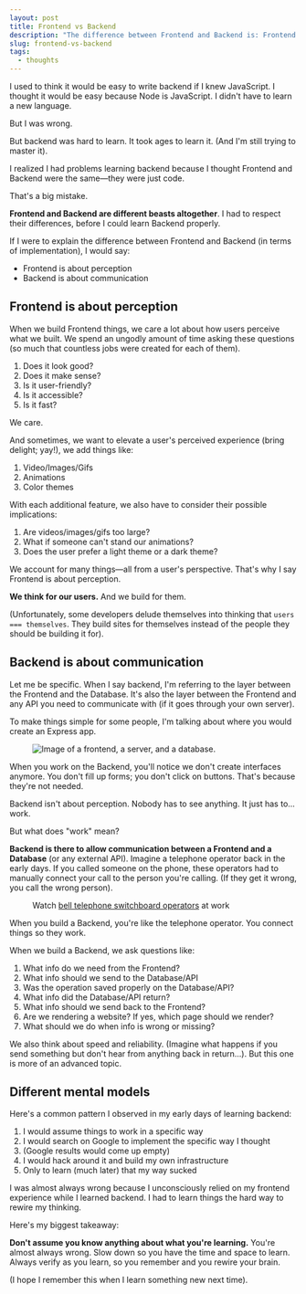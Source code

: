 ```yaml
---
layout: post
title: Frontend vs Backend
description: "The difference between Frontend and Backend is: Frontend is about perception; Backend is about communication."
slug: frontend-vs-backend
tags:
  - thoughts
---
```


I used to think it would be easy to write backend if I knew JavaScript. I thought it would be easy because Node is JavaScript. I didn't have to learn a new language. 

But I was wrong. 

But backend was hard to learn. It took ages to learn it. (And I'm still trying to master it). 

I realized I had problems learning backend because I thought Frontend and Backend were the same—they were just code.

That's a big mistake.

**Frontend and Backend are different beasts altogether**. I had to respect their differences, before I could learn Backend properly.

If I were to explain the difference between Frontend and Backend (in terms of implementation), I would say:

- Frontend is about perception
- Backend is about communication

<!-- more -->

## Frontend is about perception

When we build Frontend things, we care a lot about how users perceive what we built. We spend an ungodly amount of time asking these questions (so much that countless jobs were created for each of them).

1. Does it look good?
2. Does it make sense?
3. Is it user-friendly?
4. Is it accessible?
5. Is it fast?

We care.

And sometimes, we want to elevate a user's perceived experience (bring delight; yay!), we add things like:

1. Video/Images/Gifs
2. Animations
3. Color themes

With each additional feature, we also have to consider their possible implications:

1. Are videos/images/gifs too large?
2. What if someone can't stand our animations?
3. Does the user prefer a light theme or a dark theme?

We account for many things—all from a user's perspective. That's why I say Frontend is about perception.

**We think for our users.** And we build for them.

(Unfortunately, some developers delude themselves into thinking that `users === themselves`. They build sites for themselves instead of the people they should be building it for).

## Backend is about communication

Let me be specific. When I say backend, I'm referring to the layer between the Frontend and the Database. It's also the layer between the Frontend and any API you need to communicate with (if it goes through your own server).

To make things simple for some people, I'm talking about where you would create an Express app.

<figure><img src="/images/2019/frontend-vs-backend/server.png" alt="Image of a frontend, a server, and a database."></figure>

When you work on the Backend, you'll notice we don't create interfaces anymore. You don't fill up forms; you don't click on buttons. That's because they're not needed.

Backend isn't about perception. Nobody has to see anything. It just has to... work.

But what does "work" mean?

**Backend is there to allow communication between a Frontend and a Database** (or any external API). Imagine a telephone operator back in the early days. If you called someone on the phone, these operators had to manually connect your call to the person you're calling. (If they get it wrong, you call the wrong person).

<figure><img src="/images/2019/frontend-vs-backend/bell-telephone-operators.jpg" alt=""><figcaption>Watch <a href="https://youtu.be/2BzRjfOoiVQ">bell telephone switchboard operators</a> at work</figcaption></figure>

When you build a Backend, you're like the telephone operator. You connect things so they work.

When we build a Backend, we ask questions like:

1. What info do we need from the Frontend?
2. What info should we send to the Database/API
3. Was the operation saved properly on the Database/API?
4. What info did the Database/API return?
5. What info should we send back to the Frontend?
6. Are we rendering a website? If yes, which page should we render?
7. What should we do when info is wrong or missing?

We also think about speed and reliability. (Imagine what happens if you send something but don't hear from anything back in return...). But this one is more of an advanced topic.

## Different mental models

Here's a common pattern I observed in my early days of learning backend:

1. I would assume things to work in a specific way
2. I would search on Google to implement the specific way I thought
3. (Google results would come up empty)
4. I would hack around it and build my own infrastructure
5. Only to learn (much later) that my way sucked

I was almost always wrong because I unconsciously relied on my frontend experience while I learned backend. I had to learn things the hard way to rewire my thinking.

Here's my biggest takeaway:

**Don't assume you know anything about what you're learning.** You're almost always wrong. Slow down so you have the time and space to learn. Always verify as you learn, so you remember and you rewire your brain.

(I hope I remember this when I learn something new next time).

